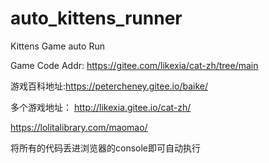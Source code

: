 # auto_kittens_runner
Kittens Game auto Run

Game Code Addr: https://gitee.com/likexia/cat-zh/tree/main

游戏百科地址:https://petercheney.gitee.io/baike/

多个游戏地址：
http://likexia.gitee.io/cat-zh/

https://lolitalibrary.com/maomao/

将所有的代码丢进浏览器的console即可自动执行